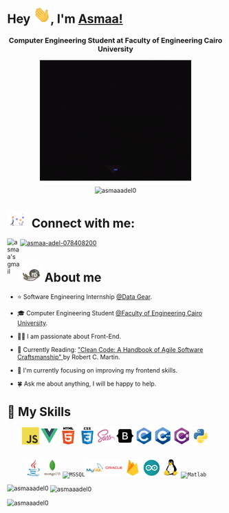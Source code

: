 # Hey <img src="wave.gif" width="40px" height="40px">, I'm [Asmaa!](https://www.linkedin.com/in/asmaa-adel-078408200/) 
<h3 
align="center">Computer Engineering Student at Faculty of Engineering Cairo University</h3>
<p align="center">
<img
align="center" dir="auto"
alt="coding"
height="280"
width="70%" src="main.gif">
</p>

<p align="center"> <img src="https://komarev.com/ghpvc/?username=asmaaadel0&label=Profile%20views&color=0e75b6&style=flat" alt="asmaaadel0" /> </p>
<!-- 
<p align="center"> <a href="https://twitter.com/asmaaadel_0" target="blank"><img src="https://img.shields.io/twitter/follow/asmaaadel_0?logo=twitter&style=for-the-badge" alt="asmaaadel_0" /></a> 

</p> -->

# <img src="contact.gif" width="50" draggable="false" > Connect with me:
<p align="left">
<!-- <a href="https://twitter.com/asmaaadel_0" target="blank"><img align="center" src="https://raw.githubusercontent.com/rahuldkjain/github-profile-readme-generator/master/src/images/icons/Social/twitter.svg" alt="asmaaadel_0" height="30" width="40" /></a> -->
<a href="https://linkedin.com/in/asmaa-adel-078408200" target="blank"><img align="center" src="https://raw.githubusercontent.com/rahuldkjain/github-profile-readme-generator/master/src/images/icons/Social/linked-in-alt.svg" alt="asmaa-adel-078408200" height="30" width="40" /></a>
<a href="asmaaaadel00@gmail.com">
  <img align="left" alt="asmaa's gmail" width="30px" src="https://user-images.githubusercontent.com/76125650/141382583-1354ab1c-10a7-4605-a255-412ee57d2ad7.png" draggable="false" />
</a>
<!-- <a href="https://instagram.com/asmaaadel_0" target="blank"><img align="center" src="https://raw.githubusercontent.com/rahuldkjain/github-profile-readme-generator/master/src/images/icons/Social/instagram.svg" alt="asmaaadel_0" height="30" width="40" /></a> -->
<!-- <a href="https://www.facebook.com/asmaaadel2233/" target="blank"><img align="center" src="https://user-images.githubusercontent.com/76125650/139602215-302fea84-764a-45f9-8ca2-d623ede28c3c.png" alt="asmaa's Facebook" height="30" width="30" /></a> -->
</p>


# <img src="aboutme.gif" width="50" draggable="false" > About me

- ⭐ Software Engineering Internship <a href="https://www.datagearbi.com/"> @Data Gear</a>.
- 🎓 Computer Engineering Student <a href="http://eng.cu.edu.eg/ar/">@Faculty of Engineering Cairo University</a>.
- 🏃‍♂️ I am passionate about Front-End.
- 📖 Currently Reading: <a href="https://www.oreilly.com/library/view/clean-code-a/9780136083238/"> "Clean Code: A Handbook of Agile Software Craftsmanship" </a> by Robert C. Martin.

- 🚧 I'm currently focusing on improving my frontend skills.

- 🍀 Ask me about anything, I will be happy to help.



# 🧰 My Skills

<div align="center">

<code><img height="40" src="https://raw.githubusercontent.com/github/explore/80688e429a7d4ef2fca1e82350fe8e3517d3494d/topics/javascript/javascript.png"></code>
<code><img height="40" src="https://raw.githubusercontent.com/github/explore/80688e429a7d4ef2fca1e82350fe8e3517d3494d/topics/vue/vue.png"></code>
<code><img height="40" src="https://raw.githubusercontent.com/github/explore/80688e429a7d4ef2fca1e82350fe8e3517d3494d/topics/html/html.png"></code>
<code><img height="40" src="https://raw.githubusercontent.com/github/explore/80688e429a7d4ef2fca1e82350fe8e3517d3494d/topics/css/css.png"></code>
<code><img height="40" src="https://raw.githubusercontent.com/github/explore/80688e429a7d4ef2fca1e82350fe8e3517d3494d/topics/sass/sass.png"></code>
<code><img src="https://raw.githubusercontent.com/devicons/devicon/master/icons/bootstrap/bootstrap-plain.svg" alt="bootstrap" width="40" height="40" /></code>
<code><img src="https://raw.githubusercontent.com/devicons/devicon/master/icons/c/c-original.svg" alt="C" width="40" height="40" /></code>
<code><img src="https://raw.githubusercontent.com/devicons/devicon/master/icons/cplusplus/cplusplus-original.svg" alt="C++" width="40" height="40" /></code>
<code><img src="https://raw.githubusercontent.com/devicons/devicon/master/icons/csharp/csharp-original.svg" alt="C#" width="40" height="40" /></code>
<code><img src="https://raw.githubusercontent.com/devicons/devicon/master/icons/python/python-original.svg" alt="Pyhton" width="40" height="40" /></code>  

<br />
<code><img height="40" src="https://raw.githubusercontent.com/devicons/devicon/master/icons/java/java-original.svg"></code>
<code><img src="https://raw.githubusercontent.com/devicons/devicon/master/icons/mongodb/mongodb-original-wordmark.svg" alt="MongoDB" width="40" height="40" /></code>
<code><img src="https://www.svgrepo.com/show/303229/microsoft-sql-server-logo.svg" alt="MSSQL" width="40" height="40" /></code>
<code><img src="https://raw.githubusercontent.com/devicons/devicon/master/icons/mysql/mysql-original-wordmark.svg" alt="MySQL" width="40" height="40" /></code>
<code><img src="https://raw.githubusercontent.com/devicons/devicon/master/icons/oracle/oracle-original.svg" alt="Oracle" width="40" height="40" /></code>
<code><img height="40" src="https://raw.githubusercontent.com/github/explore/80688e429a7d4ef2fca1e82350fe8e3517d3494d/topics/firebase/firebase.png"></code>
<code><img height="40" src="https://raw.githubusercontent.com/github/explore/80688e429a7d4ef2fca1e82350fe8e3517d3494d/topics/arduino/arduino.png"></code>
<code><img src="https://raw.githubusercontent.com/devicons/devicon/master/icons/linux/linux-original.svg" alt="Linux" width="40" height="40" /></code>
<code><img src="https://upload.wikimedia.org/wikipedia/commons/2/21/Matlab_Logo.png" alt="Matlab" width="40" height="40" /></code>

<br />
  




</div>



<p><img align="left" src="https://github-readme-stats.vercel.app/api/top-langs?username=asmaaadel0&show_icons=true&locale=en&layout=compact" alt="asmaaadel0" /></p>

<p>&nbsp;<img align="center" src="https://github-readme-stats.vercel.app/api?username=asmaaadel0&show_icons=true&locale=en" alt="asmaaadel0" /></p>

<p><img align="center" src="https://github-readme-streak-stats.herokuapp.com/?user=asmaaadel0&" alt="asmaaadel0" /></p>
